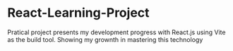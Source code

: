 # React-Learning-Project
Pratical project presents my development progress with React.js using Vite as the build tool. Showing my grownth  in mastering this technology
